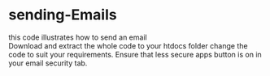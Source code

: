 # sending-Emails
this code illustrates how to send an email
\
Download and extract the whole code to your htdocs folder change the code to suit your requirements.
Ensure that less secure apps button is on in your email security tab. 
